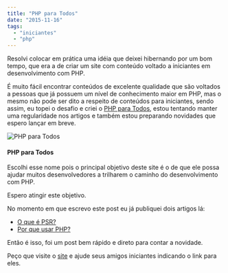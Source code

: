 ```yaml
---
title: "PHP para Todos"
date: "2015-11-16"
tags:
  - "iniciantes"
  - "php"
---
```


Resolvi colocar em prática uma idéia que deixei hibernando por um bom tempo, que era a de criar um site com conteúdo
voltado a iniciantes em desenvolvimento com PHP.

É muito fácil encontrar conteúdos de excelente qualidade que são voltados a pessoas que já possuem um nível de
conhecimento maior em PHP, mas o mesmo não pode ser dito a respeito de conteúdos para iniciantes, sendo assim, eu topei
o desafio e criei o [PHP para Todos](http://phpparatodos.com.br), estou tentando manter uma regularidade nos artigos e
também estou preparando novidades que espero lançar em breve.

![PHP para Todos](/posts/images/0*uTs6FNMXtkqq2KrE.jpg)

#### PHP para Todos

Escolhi esse nome pois o principal objetivo deste site é o de que ele possa ajudar muitos desenvolvedores a trilharem o
caminho do desenvolvimento com PHP.

Espero atingir este objetivo.

No momento em que escrevo este post eu já publiquei dois artigos lá:

- [O que é PSR?](http://phpparatodos.com.br/2015/11/09/o-que-e-psr/)
- [Por que usar PHP?](http://phpparatodos.com.br/2015/11/14/por-que-usar-php/)

Então é isso, foi um post bem rápido e direto para contar a novidade.

Peço que visite o [site](http://phpparatodos.com.br) e ajude seus amigos iniciantes indicando o link para eles.
